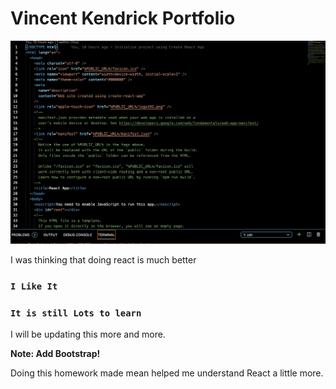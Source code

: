 # Vincent Kendrick Portfolio

![Create React App](./src/img/img2.png)

I was thinking that doing react is much better

### `I Like It`



### `It is still Lots to learn`

I will be updating this more and more.


**Note: Add Bootstrap!**

Doing this homework made mean helped me understand React a little more.
